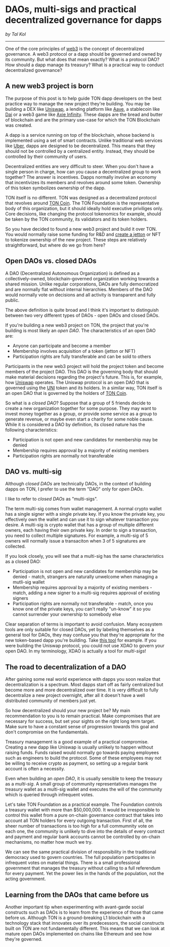 # DAOs, multi-sigs and practical decentralized governance for dapps

*by Tal Kol*

---

One of the core principles of [web3](https://defi.org/ton/) is the concept of decentralized governance. A web3 protocol or a dapp should be governed and owned by its community. But what does that mean exactly? What is a protocol DAO? How should a dapp manage its treasury? What is a practical way to conduct decentralized governance?

## A new web3 project is born

The purpose of this post is to help guide TON dapp developers on the best practice way to manage the new project they're building. You may be building a DEX like [Uniswap](https://uniswap.org/), a lending platform like [Aave](https://aave.com/), a stablecoin like [Dai](https://makerdao.com/en/) or a web3 game like [Axie Infinity](https://axieinfinity.com). These dapps are the bread and butter of blockchain and are the primary use-case for which the TON Blockchain was created.

A dapp is a service running on top of the blockchain, whose backend is implemented using a set of smart contracts. Unlike traditional web services like [Uber](https://uber.com/), dapps are designed to be decentralized. This means that they should not be controlled by a centralized entity. Instead, they should be controlled by their community of users.

Decentralized entities are very difficult to steer. When you don't have a single person in charge, how can you cause a decentralized group to work together? The answer is incentives. Dapps normally involve an economy that incentivizes its members and revolves around some token. Ownership of this token symbolizes ownership of the dapp.

TON itself is no different. TON was designed as a decentralized protocol that revolves around [TON Coin](https://www.coingecko.com/en/coins/toncoin). The TON Foundation is the representative body of this organization, but it should ideally hold executive priviliges only. Core decisions, like changing the protocol tokenomics for example, should be taken by the TON community, its validators and its token holders.

So you have decided to found a new web3 project and build it over TON. You would normally raise some funding for R&D and [create a jetton](https://minter.ton.org) or NFT to tokenize ownership of the new project. These steps are relatively straightforward, but where do we go from here?

## Open DAOs vs. closed DAOs

A DAO (Decentralized Autonomous Organization) is defined as a collectively-owned, blockchain-governed organization working towards a shared mission. Unlike regular corporations, DAOs are fully democratized and are normally flat without internal hierarchies. Members of the DAO would normally vote on decisions and all activity is transparent and fully public.

The above definition is quite broad and I think it's important to distinguish between two very different types of DAOs - open DAOs and closed DAOs.

If you're building a new web3 project on TON, the project that you're building is most likely an *open DAO*. The characteristics of an open DAO are:

* Anyone can participate and become a member
* Membership involves acquisition of a token (jetton or NFT)
* Participation rights are fully transferable and can be sold to others

Participants in the new web3 project will hold the project token and become members of the project DAO. This DAO is the governing body that should make material decisions regarding the project's future. This is, for example, how [Uniswap](https://uniswap.org/) operates. The Uniswap protocol is an open DAO that is governed using the [UNI](https://www.coingecko.com/en/coins/uniswap) token and its holders. In a similar way, TON itself is an open DAO that is governed by the holders of [TON Coin](https://www.coingecko.com/en/coins/toncoin).

So what is a *closed DAO*? Suppose that a group of 5 friends decide to create a new organization together for some purpose. They may want to invest money together as a group, or provide some service as a group to generate revenue, or maybe even start a charity for some noble cause. While it is considered a DAO by definition, its closed nature has the following characteristics:

* Participation is not open and new candidates for membership may be denied
* Membership requires approval by a majority of existing members
* Participation rights are normally not transferable

## DAO vs. multi-sig

Although *closed DAOs* are technically DAOs, in the context of building dapps on TON, I prefer to use the term "DAO" only for *open DAOs*.

I like to refer to *closed DAOs* as "multi-sigs".

The term multi-sig comes from wallet management. A normal crypto wallet has a single signer with a single private key. If you know the private key, you effectively own the wallet and can use it to sign whatever transaction you desire. A multi-sig is crypto wallet that has a group of multiple different owners, each having their own private key. In order to sign a transaction, you need to collect multiple signatures. For example, a multi-sig of 5 owners will normally issue a transaciton when 3 of 5 signatures are collected.

If you look closely, you will see that a multi-sig has the same characteristics as a closed DAO:

* Participation is not open and new candidates for membership may be denied - match, strangers are naturally unwelcome when managing a mutli-sig wallet
* Membership requires approval by a majority of existing members - match, adding a new signer to a multi-sig requires approval of existing signers
* Participation rights are normally not transferable - match, once you know one of the private keys, you can't really "un-know" it so you cannot surrender your ownership to somebody else

Clear separation of terms is important to avoid confusion. Many ecosystem tools are only suitable for closed DAOs, yet by labeling themselves as a general tool for DAOs, they may confuse you that they're appropriate for the new token-based dapp you're building. Take [this tool](https://www.xdao.app) for example. If you were building the Uniswap protocol, you could not use XDAO to govern your open DAO. In my terminology, XDAO is actually a tool for *multi-sigs*!

## The road to decentralization of a DAO

After gaining some real world experience with dapps you soon realize that decentralization is a spectrum. Most dapps start off as fairly centralized but become more and more decentralized over time. It is very difficult to fully decentralize a new project overnight, after all it doesn't have a well distributed community of members just yet.

So how decentralized should your new project be? My main recommendation to you is to remain practical. Make compromises that are necessary for success, but set your sights on the right long term target. Make sure to have a constant sense of progression towards this goal and don't compromise on the fundamentals.

Treasury management is a good example of a practical compromise. Creating a new dapp like Uniswap is usually unlikely to happen without raising funds. Funds raised would normally go towards paying employees such as engineers to build the protocol. Some of these employees may not be willing to receive crypto as payment, so setting up a regular bank account is often a necessity.

Even when building an *open DAO*, it is usually sensible to keep the treasury as a *multi-sig*. A small group of community representatives manages the treasury wallet as a multi-sig wallet and executes the will of the community which is queried through infrequent votes.

Let's take TON Foundation as a practical example. The Foundation controls a treasury wallet with more than $50,000,000. It would be irresponsible to control this wallet from a pure on-chain governance contract that takes into account all TON holders for every outgoing transaction. First of all, the sheer number of transactions is too high for a full commumnity vote on each one, the community is unlikely to dive into the details of every contract and payment and regular bank accounts cannot be controlled by on-chain mechanisms, no matter how much we try.

We can see the same practical division of responsibility in the traditional democracy used to govern countries. The full population participates in infrequent votes on material things. There is a small professional government that manages the treasury without calling to a full referendum for every payment. Yet the power lies in the hands of the population, not the acting government.

## Learning from the DAOs that came before us

Another important tip when experimenting with avant-garde social constructs such as DAOs is to learn from the experience of those that came before us. Although TON is a ground-breaking L1 blockchain with a technology stack that innovates over its predecessors, the social constructs built on TON are not fundamentally different. This means that we can look at mature open DAOs implemented on chains like Ethereum and see how they're governed.

